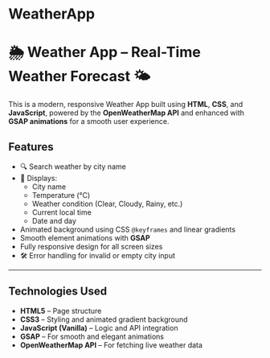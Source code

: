 ﻿# WeatherApp
 # 🌦️ Weather App – Real-Time Weather Forecast 🌤️

This is a modern, responsive Weather App built using **HTML**, **CSS**, and **JavaScript**, powered by the **OpenWeatherMap API** and enhanced with **GSAP animations** for a smooth user experience.

## Features

- 🔍 Search weather by city name
- 📍 Displays:
  - City name
  - Temperature (°C)
  - Weather condition (Clear, Cloudy, Rainy, etc.)
  - Current local time
  - Date and day
-  Animated background using CSS `@keyframes` and linear gradients
-  Smooth element animations with **GSAP**
-  Fully responsive design for all screen sizes
- 🛠 Error handling for invalid or empty city input

---

## Technologies Used

- **HTML5** – Page structure  
- **CSS3** – Styling and animated gradient background  
- **JavaScript (Vanilla)** – Logic and API integration  
- **GSAP** – For smooth and elegant animations  
- **OpenWeatherMap API** – For fetching live weather data



